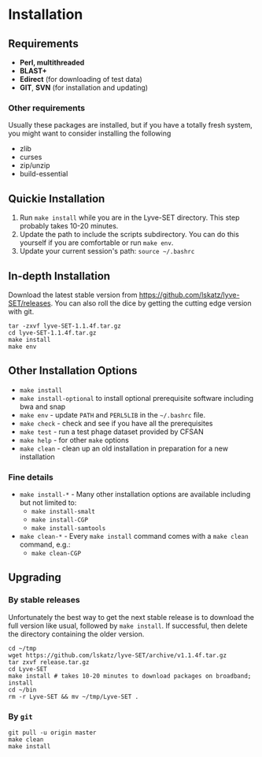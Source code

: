 Installation
============

Requirements
------------

* **Perl, multithreaded**
* **BLAST+**
* **Edirect** (for downloading of test data)
* **GIT**, **SVN** (for installation and updating)

### Other requirements

Usually these packages are installed, but if you have a totally fresh system, you might want to consider installing the following

* zlib
* curses
* zip/unzip
* build-essential

Quickie Installation
--------------------

1. Run `make install` while you are in the Lyve-SET directory. This step probably takes 10-20 minutes.
2. Update the path to include the scripts subdirectory. You can do this yourself if you are comfortable or run `make env`.
3. Update your current session's path: `source ~/.bashrc`

In-depth Installation
---------------------

Download the latest stable version from https://github.com/lskatz/lyve-SET/releases.  You can also roll the dice by getting the cutting edge version with git.

    tar -zxvf lyve-SET-1.1.4f.tar.gz
    cd lyve-SET-1.1.4f.tar.gz
    make install
    make env

Other Installation Options
------------
* `make install`
* `make install-optional` to install optional prerequisite software including bwa and snap
* `make env` - update `PATH` and `PERL5LIB` in the `~/.bashrc` file.
* `make check` - check and see if you have all the prerequisites
* `make test` - run a test phage dataset provided by CFSAN
* `make help` - for other `make` options
* `make clean` - clean up an old installation in preparation for a new installation

### Fine details

* `make install-*` - Many other installation options are available including but not limited to:
  * `make install-smalt`
  * `make install-CGP`
  * `make install-samtools`
* `make clean-*` - Every `make install` command comes with a `make clean` command, e.g.:
  * `make clean-CGP`

Upgrading
---------

### By stable releases
Unfortunately the best way to get the next stable release is to download the full version like usual, followed by `make install`.  If successful, then delete the directory containing the older version.

    cd ~/tmp
    wget https://github.com/lskatz/lyve-SET/archive/v1.1.4f.tar.gz
    tar zxvf release.tar.gz
    cd Lyve-SET
    make install # takes 10-20 minutes to download packages on broadband; install
    cd ~/bin
    rm -r Lyve-SET && mv ~/tmp/Lyve-SET .

### By `git`
    git pull -u origin master
    make clean
    make install
